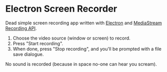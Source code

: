 # Electron Screen Recorder

Dead simple screen recording app written with [Electron](https://www.electronjs.org/) and [MediaStream Recording API](https://developer.mozilla.org/en-US/docs/Web/API/MediaStream_Recording_API).

1. Choose the video source (window or screen) to record.
2. Press "Start recording".
3. When done, press "Stop recording", and you'll be prompted with a file save dialogue.

No sound is recorded (because in space no-one can hear you scream).
